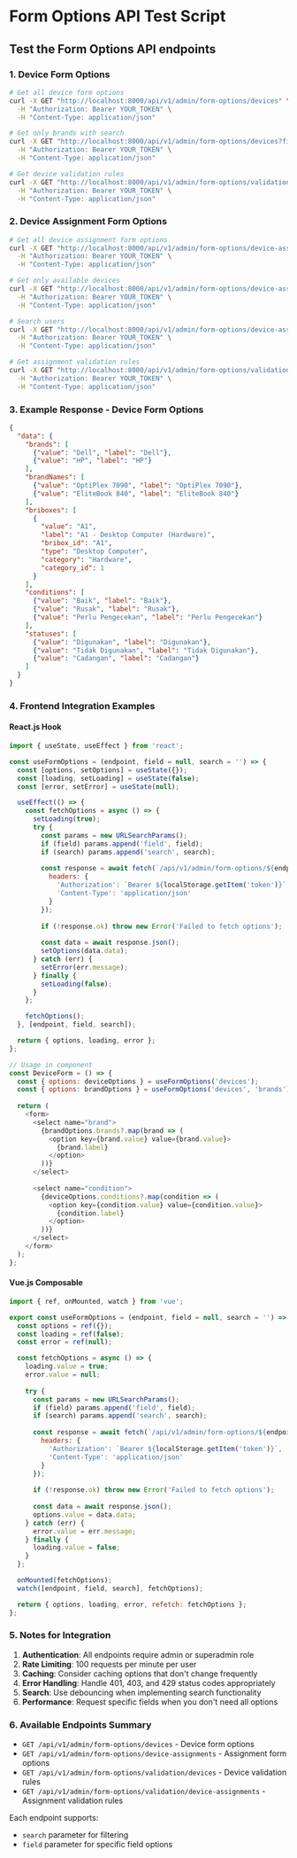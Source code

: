 # Form Options API Test Script

## Test the Form Options API endpoints

### 1. Device Form Options
```bash
# Get all device form options
curl -X GET "http://localhost:8000/api/v1/admin/form-options/devices" \
  -H "Authorization: Bearer YOUR_TOKEN" \
  -H "Content-Type: application/json"

# Get only brands with search
curl -X GET "http://localhost:8000/api/v1/admin/form-options/devices?field=brands&search=Dell" \
  -H "Authorization: Bearer YOUR_TOKEN" \
  -H "Content-Type: application/json"

# Get device validation rules
curl -X GET "http://localhost:8000/api/v1/admin/form-options/validation/devices" \
  -H "Authorization: Bearer YOUR_TOKEN" \
  -H "Content-Type: application/json"
```

### 2. Device Assignment Form Options
```bash
# Get all device assignment form options
curl -X GET "http://localhost:8000/api/v1/admin/form-options/device-assignments" \
  -H "Authorization: Bearer YOUR_TOKEN" \
  -H "Content-Type: application/json"

# Get only available devices
curl -X GET "http://localhost:8000/api/v1/admin/form-options/device-assignments?field=devices" \
  -H "Authorization: Bearer YOUR_TOKEN" \
  -H "Content-Type: application/json"

# Search users
curl -X GET "http://localhost:8000/api/v1/admin/form-options/device-assignments?field=users&search=admin" \
  -H "Authorization: Bearer YOUR_TOKEN" \
  -H "Content-Type: application/json"

# Get assignment validation rules
curl -X GET "http://localhost:8000/api/v1/admin/form-options/validation/device-assignments" \
  -H "Authorization: Bearer YOUR_TOKEN" \
  -H "Content-Type: application/json"
```

### 3. Example Response - Device Form Options
```json
{
  "data": {
    "brands": [
      {"value": "Dell", "label": "Dell"},
      {"value": "HP", "label": "HP"}
    ],
    "brandNames": [
      {"value": "OptiPlex 7090", "label": "OptiPlex 7090"},
      {"value": "EliteBook 840", "label": "EliteBook 840"}
    ],
    "briboxes": [
      {
        "value": "A1",
        "label": "A1 - Desktop Computer (Hardware)",
        "bribox_id": "A1",
        "type": "Desktop Computer",
        "category": "Hardware",
        "category_id": 1
      }
    ],
    "conditions": [
      {"value": "Baik", "label": "Baik"},
      {"value": "Rusak", "label": "Rusak"},
      {"value": "Perlu Pengecekan", "label": "Perlu Pengecekan"}
    ],
    "statuses": [
      {"value": "Digunakan", "label": "Digunakan"},
      {"value": "Tidak Digunakan", "label": "Tidak Digunakan"},
      {"value": "Cadangan", "label": "Cadangan"}
    ]
  }
}
```

### 4. Frontend Integration Examples

#### React.js Hook
```javascript
import { useState, useEffect } from 'react';

const useFormOptions = (endpoint, field = null, search = '') => {
  const [options, setOptions] = useState({});
  const [loading, setLoading] = useState(false);
  const [error, setError] = useState(null);

  useEffect(() => {
    const fetchOptions = async () => {
      setLoading(true);
      try {
        const params = new URLSearchParams();
        if (field) params.append('field', field);
        if (search) params.append('search', search);
        
        const response = await fetch(`/api/v1/admin/form-options/${endpoint}?${params}`, {
          headers: {
            'Authorization': `Bearer ${localStorage.getItem('token')}`,
            'Content-Type': 'application/json'
          }
        });
        
        if (!response.ok) throw new Error('Failed to fetch options');
        
        const data = await response.json();
        setOptions(data.data);
      } catch (err) {
        setError(err.message);
      } finally {
        setLoading(false);
      }
    };

    fetchOptions();
  }, [endpoint, field, search]);

  return { options, loading, error };
};

// Usage in component
const DeviceForm = () => {
  const { options: deviceOptions } = useFormOptions('devices');
  const { options: brandOptions } = useFormOptions('devices', 'brands');
  
  return (
    <form>
      <select name="brand">
        {brandOptions.brands?.map(brand => (
          <option key={brand.value} value={brand.value}>
            {brand.label}
          </option>
        ))}
      </select>
      
      <select name="condition">
        {deviceOptions.conditions?.map(condition => (
          <option key={condition.value} value={condition.value}>
            {condition.label}
          </option>
        ))}
      </select>
    </form>
  );
};
```

#### Vue.js Composable
```javascript
import { ref, onMounted, watch } from 'vue';

export const useFormOptions = (endpoint, field = null, search = '') => {
  const options = ref({});
  const loading = ref(false);
  const error = ref(null);

  const fetchOptions = async () => {
    loading.value = true;
    error.value = null;
    
    try {
      const params = new URLSearchParams();
      if (field) params.append('field', field);
      if (search) params.append('search', search);
      
      const response = await fetch(`/api/v1/admin/form-options/${endpoint}?${params}`, {
        headers: {
          'Authorization': `Bearer ${localStorage.getItem('token')}`,
          'Content-Type': 'application/json'
        }
      });
      
      if (!response.ok) throw new Error('Failed to fetch options');
      
      const data = await response.json();
      options.value = data.data;
    } catch (err) {
      error.value = err.message;
    } finally {
      loading.value = false;
    }
  };

  onMounted(fetchOptions);
  watch([endpoint, field, search], fetchOptions);

  return { options, loading, error, refetch: fetchOptions };
};
```

### 5. Notes for Integration

1. **Authentication**: All endpoints require admin or superadmin role
2. **Rate Limiting**: 100 requests per minute per user
3. **Caching**: Consider caching options that don't change frequently
4. **Error Handling**: Handle 401, 403, and 429 status codes appropriately
5. **Search**: Use debouncing when implementing search functionality
6. **Performance**: Request specific fields when you don't need all options

### 6. Available Endpoints Summary

- `GET /api/v1/admin/form-options/devices` - Device form options
- `GET /api/v1/admin/form-options/device-assignments` - Assignment form options  
- `GET /api/v1/admin/form-options/validation/devices` - Device validation rules
- `GET /api/v1/admin/form-options/validation/device-assignments` - Assignment validation rules

Each endpoint supports:
- `search` parameter for filtering
- `field` parameter for specific field options

